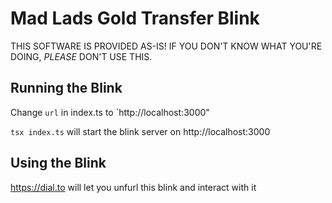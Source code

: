 # Mad Lads Gold Transfer Blink

THIS SOFTWARE IS PROVIDED AS-IS! IF YOU DON'T KNOW WHAT YOU'RE DOING, *PLEASE* DON'T USE THIS.

## Running the Blink
Change `url` in index.ts to `http://localhost:3000"  


`tsx index.ts` will start the blink server on http://localhost:3000

## Using the Blink
https://dial.to will let you unfurl this blink and interact with it
